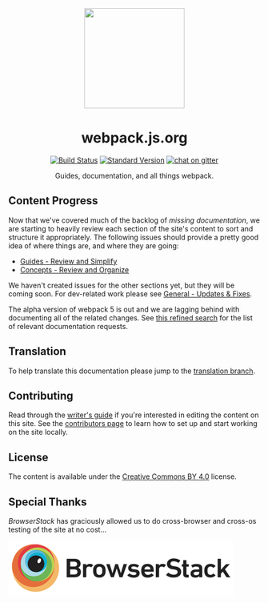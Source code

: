 <div align="center">
  <a href="https://github.com/webpack/webpack">
    <img width="200" height="200" src="https://webpack.js.org/assets/icon-square-big.svg">
  </a>
  <h1>webpack.js.org</h1>

  [![Build Status][build-status]][build-status-url]
  [![Standard Version][release]][release-url]
  [![chat on gitter][chat]][chat-url]  
  
  Guides, documentation, and all things webpack.
</div>


## Content Progress

Now that we've covered much of the backlog of _missing documentation_, we are
starting to heavily review each section of the site's content to sort and
structure it appropriately. The following issues should provide a pretty good
idea of where things are, and where they are going:

- [Guides - Review and Simplify][guides-url]
- [Concepts - Review and Organize][concepts-url]

We haven't created issues for the other sections yet, but they will be coming
soon. For dev-related work please see [General - Updates & Fixes][general-url].

The alpha version of webpack 5 is out and we are lagging behind with documenting all of the related changes. See [this refined search][webpack5-milestone-url] for the list of relevant documentation requests.

## Translation

To help translate this documentation please jump to the [translation branch][translate-url].

## Contributing

Read through the [writer's guide][writer-guide-url] if you're interested in editing the
content on this site. See the [contributors page][contributing-url] to learn how to set up and
start working on the site locally.

## License

The content is available under the [Creative Commons BY 4.0][license-url] license.

## Special Thanks

_BrowserStack_ has graciously allowed us to do cross-browser and cross-os
testing of the site at no cost...

[![BrowserStackLogo][browserstack]][browserstack-url]

[webpack5-milestone-url]: https://github.com/webpack/webpack.js.org/issues?q=is%3Aopen+is%3Aissue+milestone%3A%22webpack+5%22
[build-status]: https://secure.travis-ci.org/webpack/webpack.js.org.svg
[build-status-url]: http://travis-ci.org/webpack/webpack.js.org
[browserstack]: ./browserstack-logo.png
[browserstack-url]: http://browserstack.com/
[chat]: https://badges.gitter.im/webpack/webpack.svg
[chat-url]: https://gitter.im/webpack/webpack
[concepts-url]: https://github.com/webpack/webpack.js.org/issues/1386
[contributing-url]: https://github.com/webpack/webpack.js.org/blob/master/.github/CONTRIBUTING.md
[general-url]: https://github.com/webpack/webpack.js.org/issues/1525
[guides-url]: https://github.com/webpack/webpack.js.org/issues/1258
[license-url]: https://creativecommons.org/licenses/by/4.0/
[release]: https://img.shields.io/badge/release-standard%20version-brightgreen.svg
[release-url]: https://github.com/conventional-changelog/standard-version
[translate-url]: https://github.com/webpack/webpack.js.org/tree/translation
[writer-guide-url]: https://webpack.js.org/contribute/writers-guide
